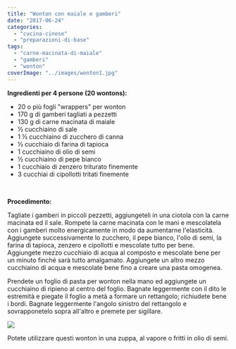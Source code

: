 ```yaml
---
title: "Wonton con maiale e gamberi"
date: "2017-06-24"
categories: 
  - "cucina-cinese"
  - "preparazioni-di-base"
tags: 
  - "carne-macinata-di-maiale"
  - "gamberi"
  - "wonton"
coverImage: "../images/wonton1.jpg"
---
```


**Ingredienti per 4 persone (20 wontons):**

- 20 o più fogli "wrappers" per wonton
- 170 g di gamberi tagliati a pezzetti
- 130 g di carne macinata di maiale
- ½ cucchiaino di sale
- 1 ½ cucchiaino di zucchero di canna
- ½ cucchiaio di farina di tapioca
- 1 cucchiaino di olio di semi
- ½ cucchiaino di pepe bianco
- 1 cucchiaio di zenzero triturato finemente
- 3 cucchiai di cipollotti tritati finemente

 

**Procedimento:**

Tagliate i gamberi in piccoli pezzetti, aggiungeteli in una ciotola con la carne macinata ed il sale. Rompete la carne macinata con le mani e mescolatela con i gamberi molto energicamente in modo da aumentarne l'elasticità. Aggiungete successivamente lo zucchero, il pepe bianco, l'olio di semi, la farina di tapioca, zenzero e cipollotti e mescolate tutto per bene. Aggiungete mezzo cucchiaio di acqua al composto e mescolate bene per un minuto finché sarà tutto amalgamato. Aggiungete un altro mezzo cucchiaino di acqua e mescolate bene fino a creare una pasta omogenea.

Prendete un foglio di pasta per wonton nella mano ed aggiungete un cucchiaino di ripieno al centro del foglio. Bagnate leggermente con il dito le estremità e piegate il foglio a metà a formare un rettangolo; richiudete bene i bordi. Bagnate leggermente l'angolo sinistro del rettangolo e sovrapponetelo sopra all'altro e premete per sigillare.

![](https://cucinadalnord.it/wp-content/uploads/2017/06/wonton.jpg)

Potete utilizzare questi wonton in una zuppa, al vapore o fritti in olio di semi.
